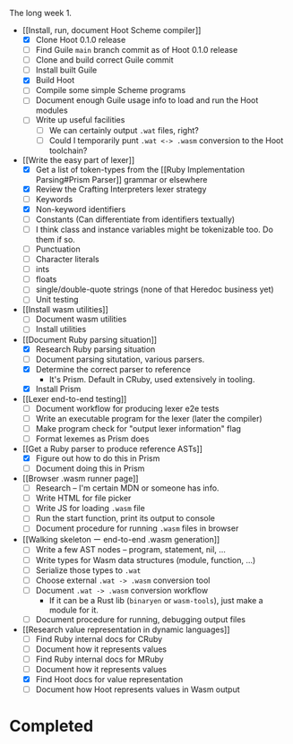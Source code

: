 The long week 1.

- [[Install, run, document Hoot Scheme compiler]]
	- [x] Clone Hoot 0.1.0 release 
	- [ ] Find Guile `main` branch commit as of Hoot 0.1.0 release
	- [ ] Clone and build correct Guile commit
	- [ ] Install built Guile
	- [x] Build Hoot
	- [ ] Compile some simple Scheme programs
	- [ ] Document enough Guile usage info to load and run the Hoot modules
	- [ ] Write up useful facilities
		- [ ] We can certainly output `.wat` files, right?
		- [ ] Could I temporarily punt `.wat <-> .wasm` conversion to the Hoot toolchain?
- [[Write the easy part of lexer]]
	- [x] Get a list of token-types from the [[Ruby Implementation Parsing#Prism Parser]] grammar or elsewhere
	- [x] Review the Crafting Interpreters lexer strategy
	- [ ] Keywords
	- [x] Non-keyword identifiers
	- [ ] Constants (Can differentiate from identifiers textually)
	- [ ] I think class and instance variables might be tokenizable too. Do them if so.
	- [ ] Punctuation
	- [ ] Character literals
	- [ ] ints
	- [ ] floats
	- [ ] single/double-quote strings (none of that Heredoc business yet)
	- [ ] Unit testing
- [[Install wasm utilities]]
	- [ ] Document wasm utilities
	- [ ] Install utilities
- [[Document Ruby parsing situation]]
	- [x] Research Ruby parsing situation
	- [ ] Document parsing situtation, various parsers.
	- [x] Determine the correct parser to reference
		- It's Prism. Default in CRuby, used extensively in tooling.
	- [x] Install Prism
- [[Lexer end-to-end testing]]
	- [ ] Document workflow for producing lexer e2e tests
	- [ ] Write an executable program for the lexer (later the compiler)
	- [ ] Make program check for "output lexer information" flag
	- [ ] Format lexemes as Prism does
- [[Get a Ruby parser to produce reference ASTs]]
	- [x] Figure out how to do this in Prism
	- [ ] Document doing this in Prism
- [[Browser .wasm runner page]]
	- [ ] Research – I'm certain MDN or someone has info.
	- [ ] Write HTML for file picker
	- [ ] Write JS for loading `.wasm` file
	- [ ] Run the start function, print its output to console
	- [ ] Document procedure for running `.wasm` files in browser
- [[Walking skeleton ー end-to-end .wasm generation]]
	- [ ] Write a few AST nodes – program, statement, nil, ...
	- [ ] Write types for Wasm data structures (module, function, ...)
	- [ ] Serialize those types to `.wat` 
	- [ ] Choose external `.wat -> .wasm` conversion tool
	- [ ] Document `.wat -> .wasm` conversion workflow
		- If it can be a Rust lib (`binaryen` or `wasm-tools`), just make a module for it.
	- [ ] Document procedure for running, debugging output files
- [[Research value representation in dynamic languages]]
	- [ ] Find Ruby internal docs for CRuby
	- [ ] Document how it represents values
	- [ ] Find Ruby internal docs for MRuby
	- [ ] Document how it represents values
	- [x] Find Hoot docs for value representation
	- [ ] Document how Hoot represents values in Wasm output
# Completed
